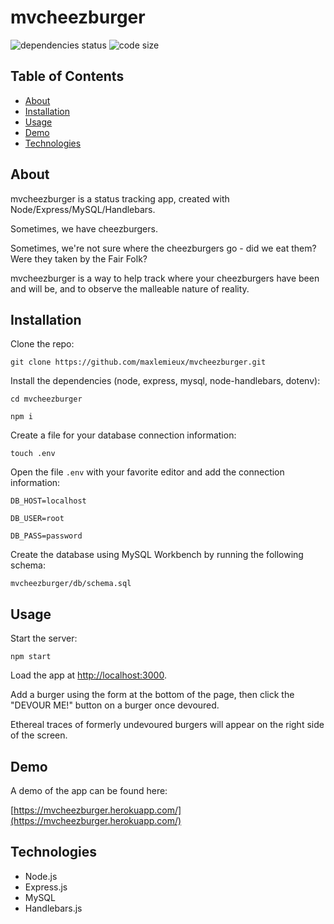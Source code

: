 # mvcheezburger
![dependencies status](https://img.shields.io/david/maxlemieux/mvcheezburger?style=for-the-badge)
![code size](https://img.shields.io/github/languages/code-size/maxlemieux/mvcheezburger?style=for-the-badge)

## Table of Contents
* [About](#about)
* [Installation](#installation)
* [Usage](#usage)
* [Demo](#demo)
* [Technologies](#technologies)

## About
mvcheezburger is a status tracking app, created with Node/Express/MySQL/Handlebars.

Sometimes, we have cheezburgers. 

Sometimes, we're not sure where the cheezburgers go - did we eat them? Were they taken by the Fair Folk? 

mvcheezburger is a way to help track where your cheezburgers have been and will be, and to observe the malleable nature of reality.

## Installation

Clone the repo:

`git clone https://github.com/maxlemieux/mvcheezburger.git`

Install the dependencies (node, express, mysql, node-handlebars, dotenv):

`cd mvcheezburger`

`npm i`

Create a file for your database connection information:

`touch .env`

Open the file `.env` with your favorite editor and add the connection information:

`DB_HOST=localhost`

`DB_USER=root`

`DB_PASS=password`

Create the database using MySQL Workbench by running the following schema:

`mvcheezburger/db/schema.sql`

## Usage

Start the server:

`npm start`

Load the app at [http://localhost:3000](http://localhost:3000).

Add a burger using the form at the bottom of the page, then click the "DEVOUR ME!" button on a burger once devoured.

Ethereal traces of formerly undevoured burgers will appear on the right side of the screen.

## Demo
A demo of the app can be found here:

[https://mvcheezburger.herokuapp.com/](https://mvcheezburger.herokuapp.com/)

## Technologies
* Node.js
* Express.js
* MySQL
* Handlebars.js